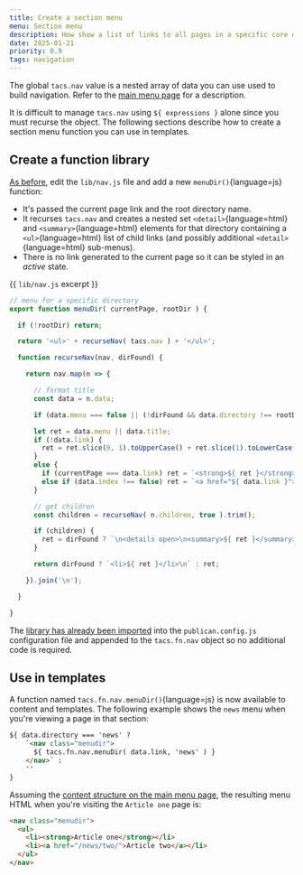 ```yaml
---
title: Create a section menu
menu: Section menu
description: How show a list of links to all pages in a specific core directory.
date: 2025-01-21
priority: 0.9
tags: navigation
---
```


The global `tacs.nav` value is a nested array of data you can use used to build navigation. Refer to the [main menu page](--ROOT--docs/recipe/navigation/main-menu/#tacsnav) for a description.

It is difficult to manage `tacs.nav` using `${ expressions }` alone since you must recurse the object. The following sections describe how to create a section menu function you can use in templates.


## Create a function library

[As before](--ROOT--docs/recipe/navigation/main-menu/#create-a-function-library), edit the `lib/nav.js` file and add a new `menuDir()`{language=js} function:

* It's passed the current page link and the root directory name.
* It recurses `tacs.nav` and creates a nested set `<detail>`{language=html} and `<summary>`{language=html} elements for that directory containing a `<ul>`{language=html} list of child links (and possibly additional `<detail>`{language=html} sub-menus).
* There is no link generated to the current page so it can be styled in an *active* state.

{{ `lib/nav.js` excerpt }}
```js
// menu for a specific directory
export function menuDir( currentPage, rootDir ) {

  if (!rootDir) return;

  return '<ul>' + recurseNav( tacs.nav ) + '</ul>';

  function recurseNav(nav, dirFound) {

    return nav.map(n => {

      // format title
      const data = n.data;

      if (data.menu === false || (!dirFound && data.directory !== rootDir)) return '';

      let ret = data.menu || data.title;
      if (!data.link) {
        ret = ret.slice(0, 1).toUpperCase() + ret.slice(1).toLowerCase();
      }
      else {
        if (currentPage === data.link) ret = `<strong>${ ret }</strong>`;
        else if (data.index !== false) ret = `<a href="${ data.link }">${ ret }</a>`;
      }

      // get children
      const children = recurseNav( n.children, true ).trim();

      if (children) {
        ret = dirFound ? `\n<details open>\n<summary>${ ret }</summary>\n<ul>\n${ children }</ul>\n</details>\n` : children;
      }

      return dirFound ? `<li>${ ret }</li>\n` : ret;

    }).join('\n');

  }

}
```

The [library has already been imported](--ROOT--docs/recipe/navigation/main-menu/#import-the-library) into the `publican.config.js` configuration file and appended to the `tacs.fn.nav` object so no additional code is required.


## Use in templates

A function named `tacs.fn.nav.menuDir()`{language=js} is now available to content and templates. The following example shows the `news` menu when you're viewing a page in that section:

```html
${ data.directory === 'news' ?
    `<nav class="menudir">
      ${ tacs.fn.nav.menuDir( data.link, 'news' ) }
    </nav>` :
    ''
}
```

Assuming the [content structure on the main menu page](--ROOT--docs/recipe/navigation/main-menu/#tacsnav), the resulting menu HTML when you're visiting the `Article one` page is:

```html
<nav class="menudir">
  <ul>
    <li><strong>Article one</strong></li>
    <li><a href="/news/two/">Article two</a></li>
  </ul>
</nav>
```
